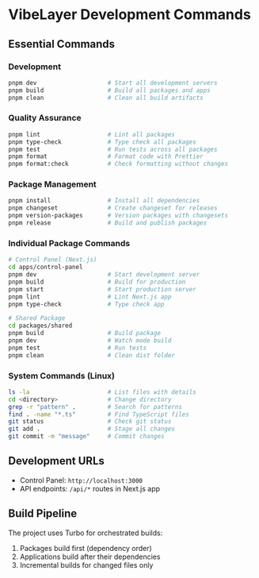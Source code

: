 # VibeLayer Development Commands

## Essential Commands

### Development
```bash
pnpm dev                    # Start all development servers
pnpm build                  # Build all packages and apps
pnpm clean                  # Clean all build artifacts
```

### Quality Assurance
```bash
pnpm lint                   # Lint all packages
pnpm type-check             # Type check all packages
pnpm test                   # Run tests across all packages
pnpm format                 # Format code with Prettier
pnpm format:check           # Check formatting without changes
```

### Package Management
```bash
pnpm install                # Install all dependencies
pnpm changeset              # Create changeset for releases
pnpm version-packages       # Version packages with changesets
pnpm release                # Build and publish packages
```

### Individual Package Commands
```bash
# Control Panel (Next.js)
cd apps/control-panel
pnpm dev                    # Start development server
pnpm build                  # Build for production
pnpm start                  # Start production server
pnpm lint                   # Lint Next.js app
pnpm type-check             # Type check app

# Shared Package
cd packages/shared
pnpm build                  # Build package
pnpm dev                    # Watch mode build
pnpm test                   # Run tests
pnpm clean                  # Clean dist folder
```

### System Commands (Linux)
```bash
ls -la                      # List files with details
cd <directory>              # Change directory
grep -r "pattern" .         # Search for patterns
find . -name "*.ts"         # Find TypeScript files
git status                  # Check git status
git add .                   # Stage all changes
git commit -m "message"     # Commit changes
```

## Development URLs
- Control Panel: `http://localhost:3000`
- API endpoints: `/api/*` routes in Next.js app

## Build Pipeline
The project uses Turbo for orchestrated builds:
1. Packages build first (dependency order)
2. Applications build after their dependencies
3. Incremental builds for changed files only